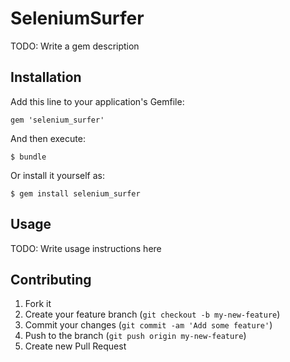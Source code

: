 # SeleniumSurfer

TODO: Write a gem description

## Installation

Add this line to your application's Gemfile:

    gem 'selenium_surfer'

And then execute:

    $ bundle

Or install it yourself as:

    $ gem install selenium_surfer

## Usage

TODO: Write usage instructions here

## Contributing

1. Fork it
2. Create your feature branch (`git checkout -b my-new-feature`)
3. Commit your changes (`git commit -am 'Add some feature'`)
4. Push to the branch (`git push origin my-new-feature`)
5. Create new Pull Request
